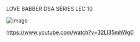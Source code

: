 ​LOVE BABBER DSA SERIES LEC 10




![image](https://user-images.githubusercontent.com/72220114/174758029-d302b72a-673f-4832-a18b-8134b9bf760a.png)



https://www.youtube.com/watch?v=32Ll35mhWg0
